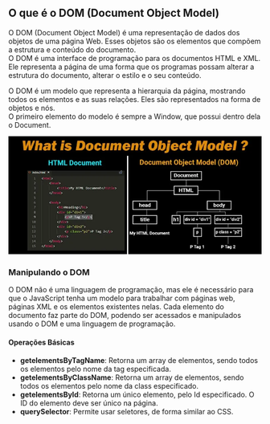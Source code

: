 ## O que é o DOM (Document Object Model)

O DOM (Document Object Model) é uma representação de dados dos objetos de uma página Web. Esses objetos são os elementos  que compõem a estrutura e conteúdo do documento.  
O DOM é uma interface de programação para os documentos HTML e XML. Ele representa a página de uma forma que os programas possam alterar a estrutura do documento, alterar o estilo e o seu conteúdo.

O DOM é um modelo que representa a hierarquia da página, mostrando todos os elementos e as suas relações. Eles são representados na forma de objetos e nós.  
O primeiro elemento do modelo é sempre a Window, que possui dentro dela o Document.

![Document Object Model](WhatIsDocumentObjectModel.png)

### Manipulando o DOM

O DOM não é uma linguagem de programação, mas ele é necessário para que o JavaScript tenha um modelo para trabalhar com páginas web, páginas XML e os elementos existentes nelas. Cada elemento do documento faz parte do DOM, podendo ser acessados e manipulados usando o DOM e uma linguagem de programação.

#### Operações Básicas

- **getelementsByTagName**: Retorna um array de elementos, sendo todos os elementos pelo nome da tag especificada.
- **getelementsByClassName**: Retorna um array de elementos, sendo todos os elementos pelo nome da class especificado.
- **getelementsById**: Retorna um único elemento, pelo Id especificado. O ID do elemento deve ser único na página.
- **querySelector**: Permite usar seletores, de forma similar ao CSS.